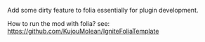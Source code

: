 Add some dirty feature to folia essentially for plugin development.

How to run the mod with folia? see: https://github.com/KujouMolean/IgniteFoliaTemplate
